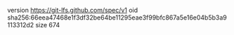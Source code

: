 version https://git-lfs.github.com/spec/v1
oid sha256:66eea47468e1f3df32be64be11295eae3f99bfc867a5e16e04b5b3a9113312d2
size 674
